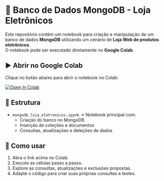 # 📘 Banco de Dados MongoDB - Loja Eletrônicos

Este repositório contém um notebook para criação e manipulação de um banco de dados **MongoDB** utilizando um cenário de **Loja Web de produtos eletrônicos**.  
O notebook pode ser executado diretamente no **Google Colab**.

## ▶️ Abrir no Google Colab

Clique no botão abaixo para abrir o notebook no Colab:

[![Open In Colab](https://colab.research.google.com/assets/colab-badge.svg)](https://colab.research.google.com/drive/1PDWny7IinSAzlWl5UVZ2VeaeLcOQgAQx?authuser=1#scrollTo=u86L9bEQhweh)

## 📂 Estrutura

- `mongodb_loja_eletronicos.ipynb` → Notebook principal com:
  - Criação do banco no MongoDB
  - Inserção de coleções e documentos
  - Consultas, atualizações e deleções de dados

## 🚀 Como usar

1. Abra o link acima no Colab.  
2. Execute as células passo a passo.  
3. Explore as consultas, atualizações e exclusões propostas.  
4. Adapte o código para criar suas próprias consultas e testes.
